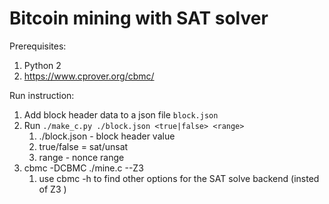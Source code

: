 # Bitcoin mining with SAT solver

Prerequisites:

1. Python 2
2. https://www.cprover.org/cbmc/


Run instruction:

1. Add block header data to a json file `block.json`
2. Run `./make_c.py ./block.json <true|false> <range>`
   1. ./block.json - block header value
   2. true/false = sat/unsat
   3. range - nonce range
3. cbmc -DCBMC ./mine.c --Z3
   1. use cbmc -h to find other options for the SAT solve backend (insted of Z3 )
